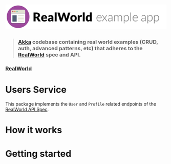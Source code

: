 # ![RealWorld Example App](logo.png)

> ### [Akka](https://doc.akka.io/docs/akka/current/index.html?language=scala&_ga=2.53484269.439219745.1652308534-733480824.1649031211) codebase containing real world examples (CRUD, auth, advanced patterns, etc) that adheres to the [RealWorld](https://github.com/gothinkster/realworld) spec and API.


### [RealWorld](https://github.com/gothinkster/realworld)

# Users Service

This package implements the `User` and `Profile` related endpoints of the [RealWorld API Spec](https://realworld-docs.netlify.app/docs/specs/backend-specs/endpoints).

# How it works

> 

# Getting started

> 
